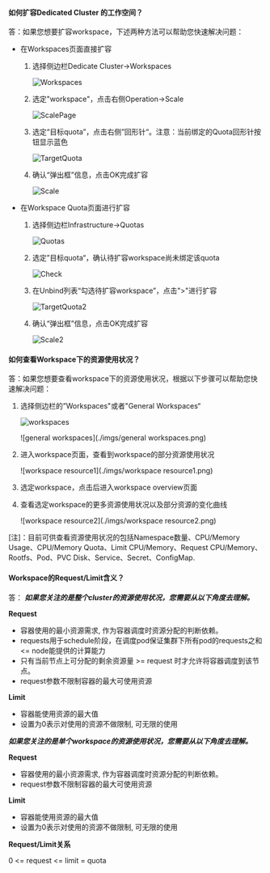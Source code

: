 #### 如何扩容Dedicated Cluster 的工作空间？

答：如果您想要扩容workspace，下述两种方法可以帮助您快速解决问题：

- 在Workspaces页面直接扩容

  1. 选择侧边栏Dedicate Cluster->Workspaces

     ![Workspaces](./imgs/Workspaces.png)

  2. 选定"workspace"，点击右侧Operation->Scale

     ![ScalePage](./imgs/ScalePage.png)

  3. 选定“目标quota”，点击右侧”回形针“。注意：当前绑定的Quota回形针按钮显示蓝色

     ![TargetQuota](./imgs/TargetQuota.png)

  4. 确认“弹出框”信息，点击OK完成扩容

     ![Scale](./imgs/Scale.png)

- 在Workspace Quota页面进行扩容

  1. 选择侧边栏Infrastructure->Quotas

     ![Quotas](./imgs/Quotas.png)

  2. 选定”目标quota“，确认待扩容workspace尚未绑定该quota

     ![Check](./imgs/Check.png)

  3. 在Unbind列表“勾选待扩容workspace”，点击">"进行扩容

     ![TargetQuota2](./imgs/TargetQuota2.png)

  4. 确认“弹出框”信息，点击OK完成扩容

     ![Scale2](./imgs/Scale2.png)

#### 如何查看Workspace下的资源使用状况？

答：如果您想要查看workspace下的资源使用状况，根据以下步骤可以帮助您快速解决问题：

1. 选择侧边栏的”Workspaces"或者"General Workspaces“

   ![workspaces](./imgs/workspaces.png)

   ![general workspaces](./imgs/general workspaces.png)

2. 进入workspace页面，查看到workspace的部分资源使用状况

   ![workspace resource1](./imgs/workspace resource1.png)

3. 选定workspace，点击后进入workspace overview页面

4. 查看选定workspace的更多资源使用状况以及部分资源的变化曲线

   ![workspace resource2](./imgs/workspace resource2.png)

[注]：目前可供查看资源使用状况的包括Namespace数量、CPU/Memory Usage、CPU/Memory Quota、Limit CPU/Memory、Request CPU/Memory、Rootfs、Pod、PVC Disk、Service、Secret、ConfigMap.



#### Workspace的Request/Limit含义？

答：
***如果您关注的是整个cluster的资源使用状况，您需要从以下角度去理解。***

**Request**

- 容器使用的最小资源需求, 作为容器调度时资源分配的判断依赖。
- requests用于schedule阶段，在调度pod保证集群下所有pod的requests之和 <= node能提供的计算能力
- 只有当前节点上可分配的剩余资源量 >= request 时才允许将容器调度到该节点。
- request参数不限制容器的最大可使用资源

**Limit**

- 容器能使用资源的最大值
- 设置为0表示对使用的资源不做限制, 可无限的使用

***如果您关注的是单个workspace的资源使用状况，您需要从以下角度去理解。***

**Request**

- 容器使用的最小资源需求, 作为容器调度时资源分配的判断依赖。
- request参数不限制容器的最大可使用资源

**Limit**

- 容器能使用资源的最大值
- 设置为0表示对使用的资源不做限制, 可无限的使用

**Request/Limit关系**

0 <= request <= limit = quota

